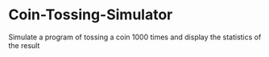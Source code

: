 # Coin-Tossing-Simulator
Simulate a program of tossing a coin 1000 times and display the statistics of the result
